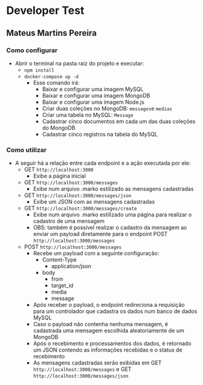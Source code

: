 # Developer Test
## Mateus Martins Pereira
### Como configurar
- Abrir o terminal na pasta raiz do projeto e executar:
    - `npm install`
    - `docker-compose up -d`
        - Esse comando irá:
            - Baixar e configurar uma imagem MySQL
            - Baixar e configurar uma imagem MongoDB
            - Baixar e configurar uma imagem Node.js
            - Criar duas coleções no MongoDB: `messages`e `medias`
            - Criar uma tabela no MySQL: `Message`
            - Cadastrar cinco documentos em cada um das duas coleções do MongoDB
            - Cadastrar cinco registros na tabela do  MySQL
### Como utilizar
-  A seguir há a relação entre cada endpoint e a ação executada por ele:
    - GET `http://localhost:3000`
        - Exibe a página inicial
    - GET `http://localhost:3000/messages`
        - Exibe num arquivo .marko estilizado as mensagens cadastradas 
    - GET `http://localhost:3000/messages/json`
        - Exibe um JSON com as mensagens cadastradas
    - GET `http://localhost:3000/messages/create`
        - Exibe num arquivo .marko estilizado uma página para realizar o cadastro de uma mensagem
        - OBS: também é possível realizar o cadastro da mensagem ao enviar um payload diretamente para o endpoint POST `http://localhost:3000/messages`
    - POST `http://localhost:3000/messages`
        - Recebe um payload com a seguinte configuração:
            - Content-Type
                - application/json
            - body
                - from
                - target_id
                - media
                - message
        - Após receber o payload, o endpoint redireciona a requisição para um controlador que cadastra os dados num banco de dados MySQL
        - Caso o payload não contenha nenhuma mensagem, é cadastrada uma mensagem escolhida aleatoriamente de um MongoDB
        - Após o recebimento e processamentos dos dados, é retornado um JSON contendo as informações recebidas e o status de recebimento
        - As mensagens cadastradas serão exibidas em GET `http://localhost:3000/messages` e GET `http://localhost:3000/messages/json`
